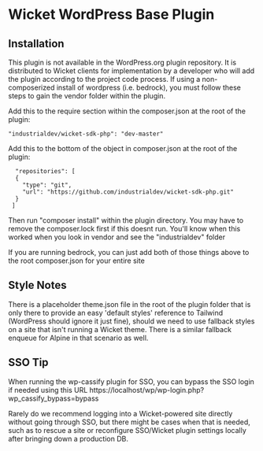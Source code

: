 # Wicket WordPress Base Plugin

## Installation ##

This plugin is not available in the WordPress.org plugin repository. It is distributed to Wicket clients for implementation by a developer who will add the plugin according to the project code process.
If using a non-composerized install of wordpress (i.e. bedrock), you must follow these steps to gain the vendor folder within the plugin.

Add this to the require section within the composer.json at the root of the plugin:
```
"industrialdev/wicket-sdk-php": "dev-master"
```

Add this to the bottom of the object in composer.json at the root of the plugin:
```
  "repositories": [
  {
    "type": "git",
    "url": "https://github.com/industrialdev/wicket-sdk-php.git"
  }
 ]
```
Then run "composer install" within the plugin directory. You may have to remove the composer.lock first if this doesnt run. You'll know when this worked when you look in vendor and see the "industrialdev" folder

If you are running bedrock, you can just add both of those things above to the root composer.json for your entire site

## Style Notes
There is a placeholder theme.json file in the root of the plugin folder that is only there to provide an easy 'default styles' reference to Tailwind (WordPress should ignore it just fine), should we need to use fallback styles on a site that isn't running a Wicket theme. There is a similar fallback enqueue for Alpine in that scenario as well.

## SSO Tip
When running the wp-cassify plugin for SSO, you can bypass the SSO login if needed using this URL
https://localhost/wp/wp-login.php?wp_cassify_bypass=bypass

Rarely do we recommend logging into a Wicket-powered site directly without going through SSO, but there might be cases when that is needed, such as to rescue a site or reconfigure SSO/Wicket plugin settings locally after bringing down a production DB.
